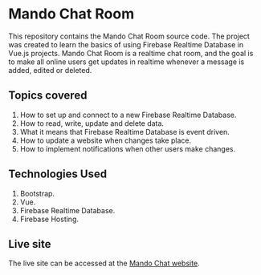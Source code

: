 # Mando Chat Room

This repository contains the Mando Chat Room source code. The project was created to learn the basics of using Firebase Realtime Database in Vue.js projects. Mando Chat Room is a realtime chat room, and the goal is to make all online users get updates in realtime whenever a message is added, edited or deleted.

## Topics covered

1. How to set up and connect to a new Firebase Realtime Database.
1. How to read, write, update and delete data.
1. What it means that Firebase Realtime Database is event driven.
1. How to update a website when changes take place.
1. How to implement notifications when other users make changes.

## Technologies Used

1. Bootstrap.
1. Vue.
1. Firebase Realtime Database.
1. Firebase Hosting.

## Live site

The live site can be accessed at the [Mando Chat website][website].

[website]: https://mando-chat.s3.co.ke/
